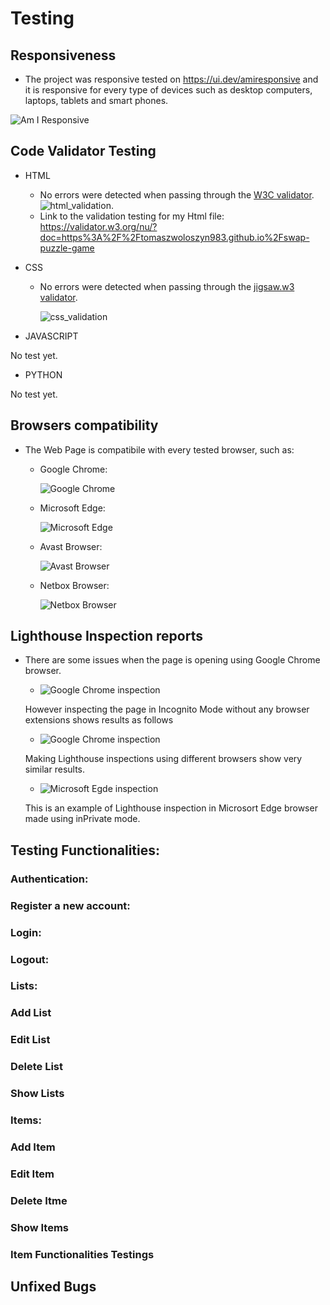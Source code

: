 # Testing


##  **Responsiveness**
- The project was responsive tested on https://ui.dev/amiresponsive and it is responsive for every type of devices such as desktop computers, laptops, tablets and smart phones.

![Am I Responsive](documentation/images/components/AmIResponsive.jpg)

## **Code Validator Testing**
- HTML
    * No errors were detected when passing through the [W3C validator](https://validator.w3.org/nu/).
    ![html_validation](documentation/images/testing/nu_html_checker1.jpg).
    * Link to the validation testing for my Html file:
    https://validator.w3.org/nu/?doc=https%3A%2F%2Ftomaszwoloszyn983.github.io%2Fswap-puzzle-game

- CSS
    * No errors were detected when passing through the [jigsaw.w3 validator](https://jigsaw.w3.org/css-validator). 

         ![css_validation](documentation/images/testing/w3c_css_checker1.jpg)
    
   

- JAVASCRIPT
   
No test yet.

- PYTHON

No test yet.

## **Browsers compatibility**
- The Web Page is compatibile with every tested browser, such as:
    * Google Chrome:

         ![Google Chrome](documentation/images/resp_chrome.jpg)

    * Microsoft Edge: 
    
       ![Microsoft Edge](documentation/images/resp_edge.jpg)

    * Avast Browser: 

        ![Avast Browser](documentation/images/resp_avast.jpg)

    * Netbox Browser:

        ![Netbox Browser](documentation/images/resp_netbox.jpg)

## **Lighthouse Inspection reports**
 - There are some issues when the page is opening using Google Chrome browser.

    * ![Google Chrome inspection](documentation/images/testing/light_1.jpg)

    However inspecting the page in Incognito Mode without any browser extensions shows results as follows

    * ![Google Chrome inspection](documentation/images/testing/light_2.jpg)

    Making Lighthouse inspections using different browsers show very similar results. 
    
    * ![Microsoft Egde inspection](documentation/images/testing/light_3.jpg)

    This is an example of Lighthouse inspection in Microsort Edge browser made using inPrivate mode.

## **Testing Functionalities:**

### **Authentication:**

### Register a new account:

### Login:

### Logout:

### **Lists:**

### Add List

### Edit List

### Delete List

### Show Lists

### **Items:**

### Add Item

### Edit Item

### Delete Itme

### Show Items


 ### Item Functionalities Testings


## **Unfixed Bugs**
